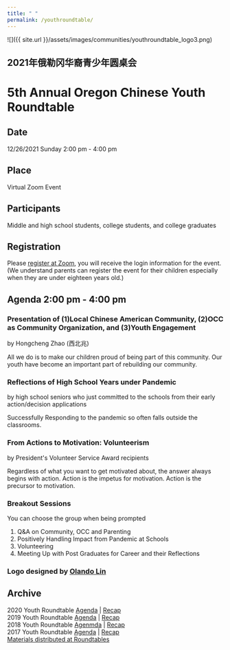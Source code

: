 ```yaml
---
title: " "
permalink: /youthroundtable/
---
```


![]({{ site.url }}/assets/images/communities/youthroundtable_logo3.png)

## 2021年俄勒冈华裔青少年圆桌会
# 5th Annual Oregon Chinese Youth Roundtable

## Date
12/26/2021 Sunday 2:00 pm - 4:00 pm

## Place
Virtual Zoom Event

## Participants

Middle and high school students, college students, and college graduates

## Registration

Please [register at Zoom](https://us02web.zoom.us/meeting/register/tZwtdumsrz0sHdNyTO9vP1FF-4S5Bt6ot72p), you will receive the login information for the event. (We understand parents can register the event for their children especially when they are under eighteen years old.)

## Agenda 2:00 pm - 4:00 pm

### Presentation of (1)Local Chinese American Community, (2)OCC as Community Organization, and (3)Youth Engagement

by Hongcheng Zhao (西北兆)

All we do is to make our children proud of being part of this community. Our youth have become an important part of rebuilding our community.

### Reflections of High School Years under Pandemic

by high school seniors who just committed to the schools from their early action/decision applications

Successfully Responding to the pandemic so often falls outside the classrooms.

### From Actions to Motivation: Volunteerism

by President's Volunteer Service Award recipients

Regardless of what you want to get motivated about, the answer always begins with action. Action is the impetus for motivation. Action is the precursor to motivation.

### Breakout Sessions

You can choose the group when being prompted

1. Q&A on Community, OCC and Parenting  
2. Positively Handling Impact from Pandemic at Schools  
3. Volunteering  
4. Meeting Up with Post Graduates for Career and their Reflections  

### Logo designed by [Olando Lin](https://www.linkedin.com/in/olando-lin-3696ab37/)

## Archive

2020 Youth Roundtable [Agenda](/assets/pdf/youth-roundtable-2020.pdf) | [Recap](http://pdxchinese.org/youth-roundtable-2020/)  
2019 Youth Roundtable [Agenda](/assets/pdf/youth-roundtable-2019.pdf) | [Recap](http://pdxchinese.org/youth-roundtable-2019-recap/)  
2018 Youth Roundtable [Agenmda](/assets/pdf/youth-roundtable-2018.pdf) | [Recap](http://pdxchinese.org/youth-roundtable-2018-recap/)  
2017 Youth Roundtable [Agenda](/assets/pdf/youth-roundtable-2017.pdf) | [Recap](http://pdxchinese.org/youth-roundtable-2017-recap/)  
[Materials distributed at Roundtables](http://pdxchinese.org/resources/benefits_resources/roundtable/)
